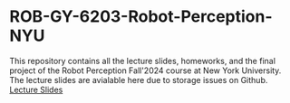 # ROB-GY-6203-Robot-Perception-NYU
This repository contains all the lecture slides, homeworks, and the final project of the Robot Perception Fall'2024 course at New York University.
The lecture slides are avialable here due to storage issues on Github. [Lecture Slides](https://drive.google.com/drive/folders/1376CFWZeUs3KAKQ3LkPG92DKwA8xage5?usp=drive_link)
